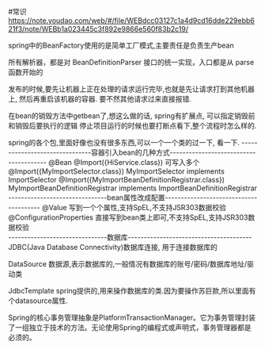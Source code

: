 #常识
https://note.youdao.com/web/#/file/WEBdcc03127c1a4d9cd16dde229ebb621f3/note/WEBb1a023445c3f892e9866e560f83b2c19/


spring中的BeanFactory使用的是简单工厂模式,主要责任是负责生产bean

所有解析器，都是对 BeanDefinitionParser 接口的统一实现，入口都是从 parse 函数开始的


发布的时候,要先让机器上正在处理的请求运行完毕,也就是先让请求打到其他机器上, 然后再重启该机器的容器. 要不然其他请求过来直接报错.

在bean的销毁方法中getbean了,想这么做的话, spring有扩展点, 可以指定销毁前和销毁后要执行的逻辑
停止项目运行的时候也要打断点看下,整个流程时怎么样的.


spring的各个包,里面好像也没有很多东西,可以一个一个类的过一下, 看一下.
-------------------------------容器引入bean的几种方式---------------------------------------
@Bean
@Import({HiService.class})  可写入多个
@Import({MyImportSelector.class})   MyImportSelector implements ImportSelector
@Import({MyImportBeanDefinitionRegistrar.class})   MyImportBeanDefinitionRegistrar implements ImportBeanDefinitionRegistrar 
-------------------------------bean属性改成配置---------------------------------------
@Value 写到一个个属性,支持SpEL,不支持JSR303数据校验	
@ConfigurationProperties 直接写到bean类上即可,不支持SpEL,支持JSR303数据校验	
-------------------------------数据库---------------------------------------
JDBC(Java Database Connectivity)数据库连接, 用于连接数据库的

DataSource 数据源,表示数据库的,一般情况有数据库的账号/密码/数据库地址/驱动类

JdbcTemplate spring提供的,用来操作数据库的类.因为要操作苏巨款,所以里面有个datasource属性.

Spring的核心事务管理抽象是PlatformTransactionManager。它为事务管理封装了一组独立于技术的方法。无论使用Spring的编程式或声明式，事务管理器都是必须的。









